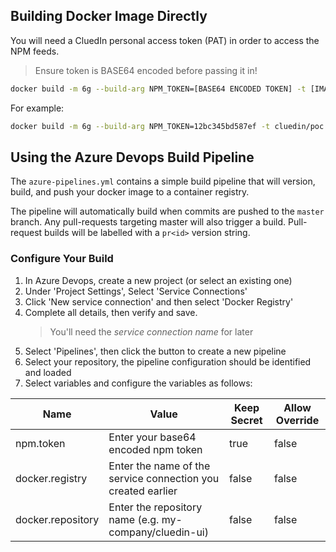 ## Building Docker Image Directly

You will need a CluedIn personal access token (PAT) in order to access the NPM feeds.

> Ensure token is BASE64 encoded before passing it in!

```bash
docker build -m 6g --build-arg NPM_TOKEN=[BASE64 ENCODED TOKEN] -t [IMAGE TAG NAME] .
```

For example:

```bash
docker build -m 6g --build-arg NPM_TOKEN=12bc345bd587ef -t cluedin/poc:latest .
```

## Using the Azure Devops Build Pipeline

The `azure-pipelines.yml` contains a simple build pipeline that will version, build, and push
your docker image to a container registry.

The pipeline will automatically build when commits are pushed to the `master` branch.
Any pull-requests targeting master will also trigger a build.  Pull-request builds will
be labelled with a `pr<id>` version string.

### Configure Your Build
1. In Azure Devops, create a new project (or select an existing one)
1. Under 'Project Settings', Select 'Service Connections'
1. Click 'New service connection' and then select 'Docker Registry'
1. Complete all details, then verify and save.
   > You'll need the _service connection name_ for later
1. Select 'Pipelines', then click the button to create a new pipeline
1. Select your repository, the pipeline configuration should be identified and loaded
1. Select variables and configure the variables as follows:

| Name              | Value                                                        | Keep Secret | Allow Override |
| ----------------- | ------------------------------------------------------------ | ----------- | -------------- |
| npm.token         | Enter your base64 encoded npm token                          | true        | false          |
| docker.registry   | Enter the name of the service connection you created earlier | false       | false          |
| docker.repository | Enter the repository name (e.g. my-company/cluedin-ui)       | false       | false          |
